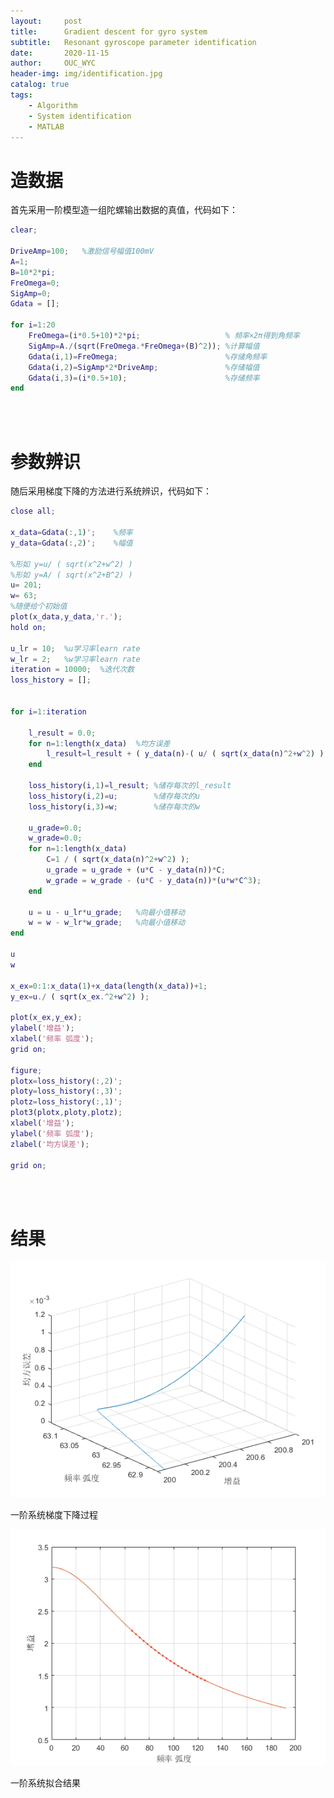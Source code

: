 ```yaml
---
layout:     post
title:      Gradient descent for gyro system
subtitle:   Resonant gyroscope parameter identification
date:       2020-11-15
author:     OUC_WYC
header-img: img/identification.jpg
catalog: true
tags:
    - Algorithm
    - System identification
    - MATLAB
---
```


<head>
    <script src="https://cdn.mathjax.org/mathjax/latest/MathJax.js?config=TeX-AMS-MML_HTMLorMML" type="text/javascript"></script>
    <script type="text/x-mathjax-config">
        MathJax.Hub.Config({
            tex2jax: {
            skipTags: ['script', 'noscript', 'style', 'textarea', 'pre'],
            inlineMath: [['$','$']]
            }
        });
    </script>
</head>     

# 造数据
首先采用一阶模型造一组陀螺输出数据的真值，代码如下：
```MATLAB
clear;

DriveAmp=100;   %激励信号幅值100mV
A=1;
B=10*2*pi;
FreOmega=0;
SigAmp=0;
Gdata = [];

for i=1:20
    FreOmega=(i*0.5+10)*2*pi;                   % 频率×2π得到角频率
    SigAmp=A./(sqrt(FreOmega.*FreOmega+(B)^2)); %计算幅值
    Gdata(i,1)=FreOmega;                        %存储角频率
    Gdata(i,2)=SigAmp*2*DriveAmp;               %存储幅值
    Gdata(i,3)=(i*0.5+10);                      %存储频率
end
```

<br>
<br>

# 参数辨识
随后采用梯度下降的方法进行系统辨识，代码如下：
```MATLAB
close all;

x_data=Gdata(:,1)';    %频率
y_data=Gdata(:,2)';    %幅值

%形如 y=u/ ( sqrt(x^2+w^2) )
%形如 y=A/ ( sqrt(x^2+B^2) )
u= 201;
w= 63;
%随便给个初始值
plot(x_data,y_data,'r.');
hold on;

u_lr = 10;  %u学习率learn rate
w_lr = 2;   %w学习率learn rate
iteration = 10000;  %迭代次数
loss_history = [];


for i=1:iteration
    
    l_result = 0.0;
    for n=1:length(x_data)  %均方误差
        l_result=l_result + ( y_data(n)-( u/ ( sqrt(x_data(n)^2+w^2) ) ) )^2;
    end
    
    loss_history(i,1)=l_result; %储存每次的l_result
    loss_history(i,2)=u;        %储存每次的u
    loss_history(i,3)=w;        %储存每次的w
    
    u_grade=0.0;
    w_grade=0.0;
    for n=1:length(x_data)
        C=1 / ( sqrt(x_data(n)^2+w^2) );
        u_grade = u_grade + (u*C - y_data(n))*C;
        w_grade = w_grade - (u*C - y_data(n))*(u*w*C^3);
    end
    
    u = u - u_lr*u_grade;   %向最小值移动
    w = w - w_lr*w_grade;   %向最小值移动 
end

u
w

x_ex=0:1:x_data(1)+x_data(length(x_data))+1;
y_ex=u./ ( sqrt(x_ex.^2+w^2) );

plot(x_ex,y_ex);
ylabel('增益');
xlabel('频率 弧度');
grid on;

figure;
plotx=loss_history(:,2)';
ploty=loss_history(:,3)';
plotz=loss_history(:,1)';
plot3(plotx,ploty,plotz);
xlabel('增益');
ylabel('频率 弧度');
zlabel('均方误差');

grid on;
```
<br>
<br>

# 结果
![图片](/img/GradientDescent/FirstOrderDescentProcess.png)

一阶系统梯度下降过程

![图片](/img/GradientDescent/FirstOrderResult.png)

一阶系统拟合结果
